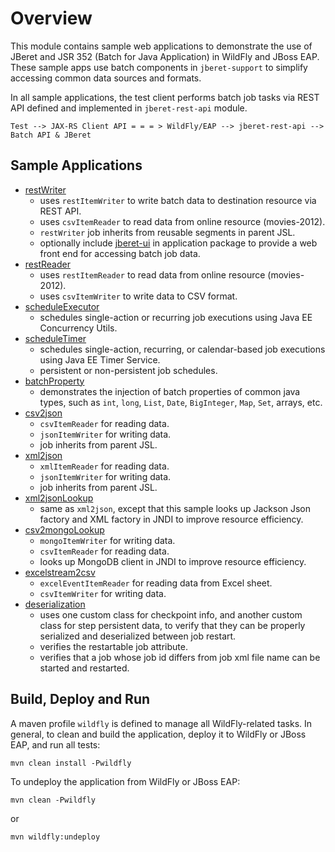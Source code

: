 # Overview

 This module contains sample web applications to demonstrate the use of JBeret
 and JSR 352 (Batch for Java Application) in WildFly and JBoss EAP. These sample
 apps use batch components in `jberet-support` to simplify accessing common data
 sources and formats.
 
 In all sample applications, the test client performs batch job tasks via REST API
 defined and implemented in `jberet-rest-api` module. 
 
 ```
 Test --> JAX-RS Client API = = = > WildFly/EAP --> jberet-rest-api --> Batch API & JBeret
 ```
 
## Sample Applications

* [restWriter](https://github.com/jberet/jsr352/tree/master/wildfly-jberet-samples/restWriter)
    * uses `restItemWriter` to write batch data to destination resource via REST API.
    * uses `csvItemReader` to read data from online resource (movies-2012).
    * `restWriter` job inherits from reusable segments in parent JSL.
    * optionally include [jberet-ui](https://github.com/jberet/jsr352/tree/master/jberet-ui) in
    application package to provide a web front end for accessing batch job data.
* [restReader](https://github.com/jberet/jsr352/tree/master/wildfly-jberet-samples/restReader)
    * uses `restItemReader` to read data from online resource (movies-2012).
    * uses `csvItemWriter` to write data to CSV format.
* [scheduleExecutor](https://github.com/jberet/jsr352/tree/master/wildfly-jberet-samples/scheduleExecutor)
    * schedules single-action or recurring job executions using Java EE Concurrency Utils.
* [scheduleTimer](https://github.com/jberet/jsr352/tree/master/wildfly-jberet-samples/scheduleTimer)
    * schedules single-action, recurring, or calendar-based job executions using Java EE Timer Service.
    * persistent or non-persistent job schedules.
* [batchProperty](https://github.com/jberet/jsr352/tree/master/wildfly-jberet-samples/batchProperty)
    * demonstrates the injection of batch properties of common java types, such as `int`, `long`, `List`,
    `Date`, `BigInteger`, `Map`, `Set`, arrays, etc.
* [csv2json](https://github.com/jberet/jsr352/tree/master/wildfly-jberet-samples/csv2json)
    * `csvItemReader` for reading data.
    * `jsonItemWriter` for writing data.
    * job inherits from parent JSL.
* [xml2json](https://github.com/jberet/jsr352/tree/master/wildfly-jberet-samples/xml2json)
    * `xmlItemReader` for reading data.
    * `jsonItemWriter` for writing data.
    * job inherits from parent JSL.
* [xml2jsonLookup](https://github.com/jberet/jsr352/tree/master/wildfly-jberet-samples/xml2jsonLookup)
    * same as `xml2json`, except that this sample looks up Jackson Json factory and XML factory in JNDI to
    improve resource efficiency.
* [csv2mongoLookup](https://github.com/jberet/jsr352/tree/master/wildfly-jberet-samples/csv2mongoLookup)
    * `mongoItemWriter` for writing data.
    * `csvItemReader` for reading data.
    * looks up MongoDB client in JNDI to improve resource efficiency.
* [excelstream2csv](https://github.com/jberet/jsr352/tree/master/wildfly-jberet-samples/excelstream2csv)
    * `excelEventItemReader` for reading data from Excel sheet.
    * `csvItemWriter` for writing data.
* [deserialization](https://github.com/jberet/jsr352/tree/master/wildfly-jberet-samples/deserialization)
    * uses one custom class for checkpoint info, and another custom class for step persistent data, 
    to verify that they can be properly serialized and deserialized between job restart.
    * verifies the restartable job attribute.
    * verifies that a job whose job id differs from job xml file name can be started and restarted.
 
## Build, Deploy and Run
 
 A maven profile `wildfly` is defined to manage all WildFly-related tasks.
 In general, to clean and build the application, deploy it to WildFly or JBoss EAP, and 
 run all tests:
 
 ``` 
 mvn clean install -Pwildfly
 ```
 
To undeploy the application from WildFly or JBoss EAP:
 
 ``` 
 mvn clean -Pwildfly
 ```
 
 or
 
 ```
 mvn wildfly:undeploy
 ```
 